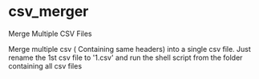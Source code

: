 # csv_merger
Merge Multiple CSV Files 

Merge multiple csv ( Containing same headers) into a single csv file. Just rename the 1st csv file to '1.csv' and run the shell script from the folder containing all csv files
